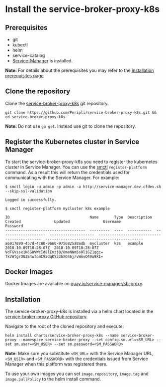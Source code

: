 # Install the service-broker-proxy-k8s

## Prerequisites

* git
* kubectl
* helm
* service-catalog
* [Service-Manager](./sm.md) is installed.

**Note:** For details about the prerequisites you may refer to the [installation prerequisites page](./../development/install-prerequisites.md)

## Clone the repository

Clone the [service-broker-proxy-k8s](https://github.com/Peripli/service-broker-proxy-k8s) git repository.

```console
git clone https://github.com/Peripli/service-broker-proxy-k8s.git && cd service-broker-proxy-k8s
```

**Note:** Do not use `go get`. Instead use git to clone the repository.

## Register the Kubernetes cluster in Service Manager

To start the service-broker-proxy-k8s you need to register the kubernetes cluster in Service Manager. You can use the [smctl](./cli.md) `register-platform` command.
As a result this will return the credentials used for communicating with the Service Manager.
For example:

```console
$ smctl login -u admin -p admin -a http://service-manager.dev.cfdev.sh --skip-ssl-validation

Logged in successfully.
```

```console
$ smctl register-platform mycluster k8s example

ID                                    Name       Type  Description  Created               Updated               Username                                      Password
------------------------------------  ---------  ----  -----------  --------------------  --------------------  --------------------------------------------  --------------------------------------------
a6917890-457d-4c80-9660-9756825a8adb  mycluster  k8s   example      2018-10-09T10:28:07Z  2018-10-09T10:28:07Z  VdFGVssx1K6G0VWcId8lEmzj0/8meNNm5sRliGZ1qgc=  TkVWtgrOUZE4wTomC95dqKY33hXO46j/vWmvO49o9XI=
```

## Docker Images

Docker Images are available on [quay.io/service-manager/sb-proxy](https://quay.io/repository/service-manager/sb-proxy-k8s).

## Installation

The service-broker-proxy-k8s is installed via a helm chart located in the [service-broker-proxy GitHub repository](https://github.com/Peripli/service-broker-proxy-k8s).

Navigate to the root of the cloned repository and execute:

```console
helm install charts/service-broker-proxy-k8s --name service-broker-proxy --namespace service-broker-proxy --set config.sm.url=<SM_URL> --set sm.user=<SM_USER> --set sm.password=<SM_PASSWORD>
```

**Note:** Make sure you substitute `<SM_URL>` with the Service Manager URL, `<SM_USER>` and `<SM_PASSWORD>` with the credentials issued from Service Manager when this platform was registered there.

To use your own images you can set `image.repository`, `image.tag` and `image.pullPolicy` to the helm install command.
